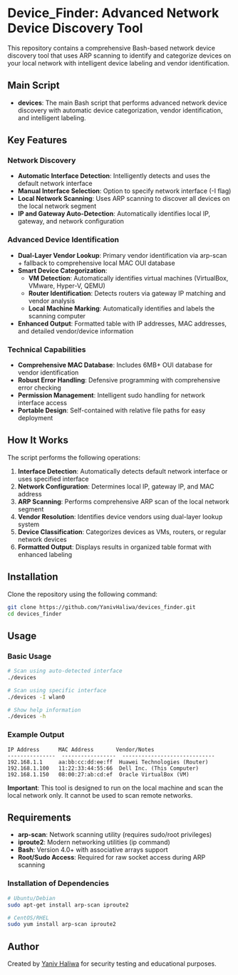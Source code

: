 # Device_Finder: Advanced Network Device Discovery Tool

This repository contains a comprehensive Bash-based network device discovery tool that uses ARP scanning to identify and categorize devices on your local network with intelligent device labeling and vendor identification.

## Main Script

- **devices**: The main Bash script that performs advanced network device discovery with automatic device categorization, vendor identification, and intelligent labeling.

## Key Features

### Network Discovery
- **Automatic Interface Detection**: Intelligently detects and uses the default network interface
- **Manual Interface Selection**: Option to specify network interface (-I flag)
- **Local Network Scanning**: Uses ARP scanning to discover all devices on the local network segment
- **IP and Gateway Auto-Detection**: Automatically identifies local IP, gateway, and network configuration

### Advanced Device Identification
- **Dual-Layer Vendor Lookup**: Primary vendor identification via arp-scan + fallback to comprehensive local MAC OUI database
- **Smart Device Categorization**:
  - **VM Detection**: Automatically identifies virtual machines (VirtualBox, VMware, Hyper-V, QEMU)
  - **Router Identification**: Detects routers via gateway IP matching and vendor analysis
  - **Local Machine Marking**: Automatically identifies and labels the scanning computer
- **Enhanced Output**: Formatted table with IP addresses, MAC addresses, and detailed vendor/device information

### Technical Capabilities
- **Comprehensive MAC Database**: Includes 6MB+ OUI database for vendor identification
- **Robust Error Handling**: Defensive programming with comprehensive error checking
- **Permission Management**: Intelligent sudo handling for network interface access
- **Portable Design**: Self-contained with relative file paths for easy deployment

## How It Works

The script performs the following operations:
1. **Interface Detection**: Automatically detects default network interface or uses specified interface
2. **Network Configuration**: Determines local IP, gateway IP, and MAC address
3. **ARP Scanning**: Performs comprehensive ARP scan of the local network segment
4. **Vendor Resolution**: Identifies device vendors using dual-layer lookup system
5. **Device Classification**: Categorizes devices as VMs, routers, or regular network devices
6. **Formatted Output**: Displays results in organized table format with enhanced labeling

## Installation

Clone the repository using the following command:

```bash
git clone https://github.com/YanivHaliwa/devices_finder.git
cd devices_finder
```

## Usage

### Basic Usage
```bash
# Scan using auto-detected interface
./devices

# Scan using specific interface
./devices -I wlan0

# Show help information
./devices -h
```

### Example Output
```
IP Address      MAC Address       Vendor/Notes
---------------  -----------------  -----------------------------
192.168.1.1     aa:bb:cc:dd:ee:ff  Huawei Technologies (Router)
192.168.1.100   11:22:33:44:55:66  Dell Inc. (This Computer)
192.168.1.150   08:00:27:ab:cd:ef  Oracle VirtualBox (VM)
```

**Important**: This tool is designed to run on the local machine and scan the local network only. It cannot be used to scan remote networks.

## Requirements

- **arp-scan**: Network scanning utility (requires sudo/root privileges)
- **iproute2**: Modern networking utilities (ip command)
- **Bash**: Version 4.0+ with associative arrays support
- **Root/Sudo Access**: Required for raw socket access during ARP scanning

### Installation of Dependencies
```bash
# Ubuntu/Debian
sudo apt-get install arp-scan iproute2

# CentOS/RHEL
sudo yum install arp-scan iproute2
```

## Author

Created by [Yaniv Haliwa](https://github.com/YanivHaliwa) for security testing and educational purposes.



